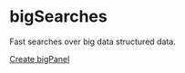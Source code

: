 # bigSearches

Fast searches over big data structured data.


<a href="https://live.codecircle.com/d/v3vwA6vkEsptG5ekX"> Create bigPanel</a>

